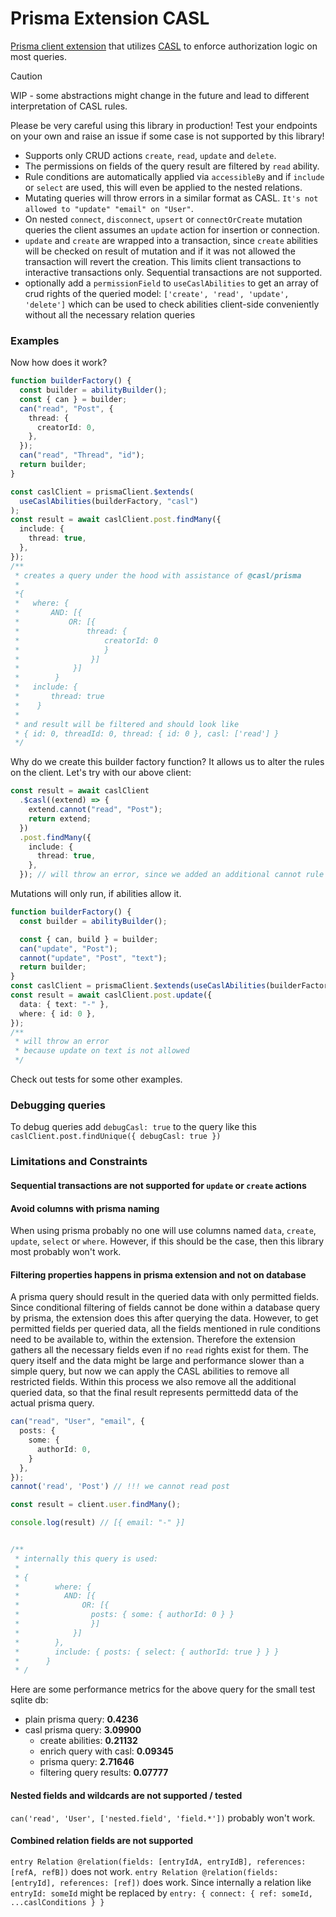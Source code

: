 # Prisma Extension CASL

[Prisma client extension](https://www.prisma.io/docs/orm/prisma-client/client-extensions) that utilizes [CASL](https://casl.js.org/) to enforce authorization logic on most queries.

> [!CAUTION]
>
> WIP - some abstractions might change in the future and lead to different interpretation of CASL rules.
>
> Please be very careful using this library in production! Test your endpoints on your own and raise an issue if some case is not supported by this library!

- Supports only CRUD actions `create`, `read`, `update` and `delete`.
- The permissions on fields of the query result are filtered by `read` ability.
- Rule conditions are automatically applied via `accessibleBy` and if `include` or `select` are used, this will even be applied to the nested relations.
- Mutating queries will throw errors in a similar format as CASL. `It's not allowed to "update" "email" on "User"`.
- On nested `connect`, `disconnect`, `upsert` or `connectOrCreate` mutation queries the client assumes an `update` action for insertion or connection.
- `update` and `create` are wrapped into a transaction, since `create` abilities will be checked on result of mutation and if it was not allowed the transaction will revert the creation. This limits client transactions to interactive transactions only. Sequential transactions are not supported.
- optionally add a `permissionField` to `useCaslAbilities` to get an array of crud rights of the queried model: `['create', 'read', 'update', 'delete']` which can be used to check abilities client-side conveniently without all the necessary relation queries

### Examples

Now how does it work?

```ts
function builderFactory() {
  const builder = abilityBuilder();
  const { can } = builder;
  can("read", "Post", {
    thread: {
      creatorId: 0,
    },
  });
  can("read", "Thread", "id");
  return builder;
}

const caslClient = prismaClient.$extends(
  useCaslAbilities(builderFactory, "casl")
);
const result = await caslClient.post.findMany({
  include: {
    thread: true,
  },
});
/**
 * creates a query under the hood with assistance of @casl/prisma
 *
 *{
 *   where: {
 *       AND: [{
 *           OR: [{
 *               thread: {
 *                   creatorId: 0
 *                   }
 *                }]
 *            }]
 *        }
 *   include: {
 *       thread: true
 *    }
 *
 * and result will be filtered and should look like
 * { id: 0, threadId: 0, thread: { id: 0 }, casl: ['read'] }
 */
```

Why do we create this builder factory function? It allows us to alter the rules on the client. Let's try with our above client:

```ts
const result = await caslClient
  .$casl((extend) => {
    extend.cannot("read", "Post");
    return extend;
  })
  .post.findMany({
    include: {
      thread: true,
    },
  }); // will throw an error, since we added an additional cannot rule to post!
```

Mutations will only run, if abilities allow it.

```ts
function builderFactory() {
  const builder = abilityBuilder();

  const { can, build } = builder;
  can("update", "Post");
  cannot("update", "Post", "text");
  return builder;
}
const caslClient = prismaClient.$extends(useCaslAbilities(builderFactory));
const result = await caslClient.post.update({
  data: { text: "-" },
  where: { id: 0 },
});
/**
 * will throw an error
 * because update on text is not allowed
 */
```

Check out tests for some other examples.

### Debugging queries

To debug queries add `debugCasl: true` to the query like this `caslClient.post.findUnique({ debugCasl: true })`

### Limitations and Constraints

#### Sequential transactions are not supported for `update` or `create` actions

#### Avoid columns with prisma naming

When using prisma probably no one will use columns named `data`, `create`, `update`, `select` or `where`. However, if this should be the case, then this library most probably won't work.

#### Filtering properties happens in prisma extension and not on database

A prisma query should result in the queried data with only permitted fields.
Since conditional filtering of fields cannot be done within a database query by prisma, the extension does this after querying the data. However, to get permitted fields per queried data, all the fields mentioned in rule conditions need to be available to, within the extension. Therefore the extension gathers all the necessary fields even if no `read` rights exist for them. The query itself and the data might be large and performance slower than a simple query, but now we can apply the CASL abilities to remove all restricted fields. Within this process we also remove all the additional queried data, so that the final result represents permittedd data of the actual prisma query.

```ts
can("read", "User", "email", {
  posts: {
    some: {
      authorId: 0,
    }
  },
});
cannot('read', 'Post') // !!! we cannot read post

const result = client.user.findMany();

console.log(result) // [{ email: "-" }]


/**
 * internally this query is used:
 *
 * {
 *        where: {
 *          AND: [{
 *              OR: [{
 *                posts: { some: { authorId: 0 } }
 *                }]
 *            }]
 *        },
 *        include: { posts: { select: { authorId: true } } }
 *      }
 * /
```

Here are some performance metrics for the above query for the small test sqlite db:

- plain prisma query: **0.4236**
- casl prisma query: **3.09900**
  - create abilities: **0.21132**
  - enrich query with casl: **0.09345**
  - prisma query: **2.71646**
  - filtering query results: **0.07777**

#### Nested fields and wildcards are not supported / tested

`can('read', 'User', ['nested.field', 'field.*'])` probably won't work.

#### Combined relation fields are not supported

`entry Relation @relation(fields: [entryIdA, entryIdB], references: [refA, refB])` does not work.
`entry Relation @relation(fields: [entryId], references: [ref])` does work.
Since internally a relation like `entryId: someId` might be replaced by `entry: { connect: { ref: someId, ...caslConditions } }`
